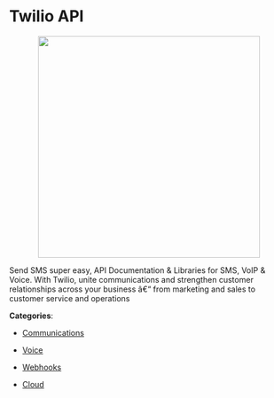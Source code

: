 # Twilio API
<p align="center">
    <img width="400" src="https://raw.githubusercontent.com/apis-list/apis-list/apis/twilio-api/logo_256x256.png" />
</p>

Send SMS super easy, API Documentation & Libraries for SMS, VoIP & Voice. With Twilio, unite communications and strengthen customer relationships across your business â€“ from marketing and sales to customer service and operations



**Categories**:

- [Communications](https://github.com/apis-list/apis-list#communications)

- [Voice](https://github.com/apis-list/apis-list#voice)

- [Webhooks](https://github.com/apis-list/apis-list#webhooks)

- [Cloud](https://github.com/apis-list/apis-list#cloud)



